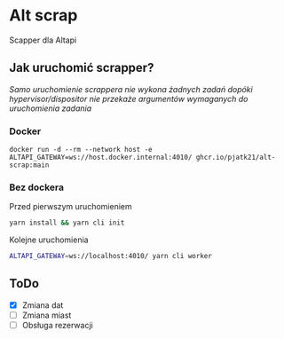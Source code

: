 # Alt scrap
Scapper dla Altapi

## Jak uruchomić scrapper?

*Samo uruchomienie scrappera nie wykona żadnych zadań dopóki hypervisor/dispositor nie przekaże argumentów wymaganych do uruchomienia zadania*

### Docker
```
docker run -d --rm --network host -e ALTAPI_GATEWAY=ws://host.docker.internal:4010/ ghcr.io/pjatk21/alt-scrap:main
```
### Bez dockera
Przed pierwszym uruchomieniem
```bash
yarn install && yarn cli init
```
Kolejne uruchomienia
```bash
ALTAPI_GATEWAY=ws://localhost:4010/ yarn cli worker
```

## ToDo
 - [x] Zmiana dat
 - [ ] Zmiana miast
 - [ ] Obsługa rezerwacji
